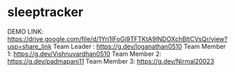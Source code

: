 # sleeptracker
DEMO LINK: https://drive.google.com/file/d/1Yri1IFoGj9TFTKtA9lNDOXchBltCVsQr/view?usp=share_link
Team Leader : https://g.dev/loganathan0510
Team Member 1: https://g.dev/Vishnuvardhan0510
Team Member 2: https://g.dev/padmapani11
Team Member 3: https://g.dev/Nirmal20023
